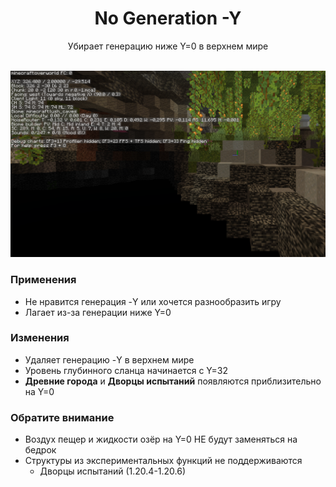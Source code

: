 <div align="center">

<h1> No Generation -Y </h1>
Убирает генерацию ниже Y=0 в верхнем мире<br><br>

![Performance](https://github.com/LumonCorporation/No_Generation_-Y/blob/main/files/No_Generation_-Y.png)<br>
</div>

### Применения
- Не нравится генерация -Y или хочется разнообразить игру
- Лагает из-за генерации ниже Y=0

### Изменения
- Удаляет генерацию -Y в верхнем мире
- Уровень глубинного сланца начинается с Y=32
- **Древние города** и **Дворцы испытаний** появляются приблизительно на Y=0

### Обратите внимание
- Воздух пещер и жидкости озёр на Y=0 НЕ будут заменяться на бедрок
- Структуры из экспериментальных функций не поддерживаются
  - Дворцы испытаний (1.20.4-1.20.6)
